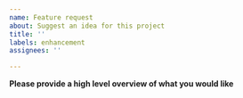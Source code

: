 ```yaml
---
name: Feature request
about: Suggest an idea for this project
title: ''
labels: enhancement
assignees: ''

---
```


**Please provide a high level overview of what you would like**
